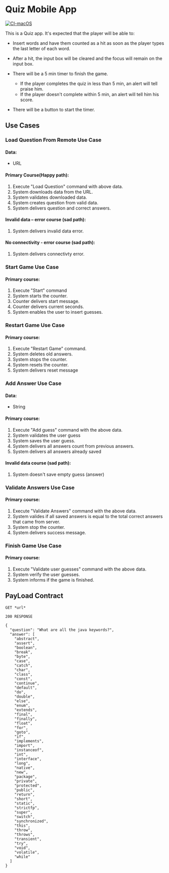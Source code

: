 # Quiz Mobile App

[![CI-macOS](https://github.com/gtsofa/quiz-mobile-app/actions/workflows/CI.yml/badge.svg?branch=main)](https://github.com/gtsofa/quiz-mobile-app/actions/workflows/CI.yml)

This is a Quiz app.  It's expected that the player will be able to:

- Insert words and have them counted as a hit as soon as the player types the last letter of each word.
- After a hit, the input box will be cleared and the focus will remain on the input box.
- There will be a 5 min timer to finish the game.
    - If the player completes the quiz in less than 5 min, an alert will tell praise him.
    - If the player doesn't complete within 5 min, an alert will tell him his score.
 
- There will be a button to start the timer.


## Use Cases

### Load Question From Remote Use Case

#### Data:
- URL

#### Primary Course(Happy path):
1. Execute "Load Question" command with above data.
2. System downloads data from the URL.
3. System validates downloaded data.
4. System creates question from valid data.
5. System delivers question and correct answers.

#### Invalid data – error course (sad path):
1. System delivers invalid data error.

#### No connectivity - error course (sad path):
1. System delivers connectivty error.

### Start Game Use Case

#### Primary course:
1. Execute "Start" command
2. System starts the counter.
3. Counter delivers start message.
4. Counter delivers current seconds.
5. System enables the user to insert guesses.

### Restart Game Use Case

#### Primary course:
1. Execute "Restart Game" command.
2. System deletes old answers.
3. System stops the counter.
4. System resets the counter.
5. System delivers reset message

### Add Answer Use Case

#### Data:
- String

#### Primary course:
1. Execute "Add guess" command with the above data.
2. System validates the user guess
3. System saves the user guess.
4. System delivers all answers count from previous answers.
5. System delivers all answers already saved

#### Invalid data course (sad path):
1. System doesn't save empty guess (answer)

### Validate Answers Use Case

#### Primary course:
1. Execute "Validate Answers" command with the above data.
2. System valides if all saved answers is equal to the total correct answers that came from server.
3. System stop the counter.
4. System delivers success message.

### Finish Game Use Case

#### Primary course:
1. Execute "Validate user guesses" command with the above data.
2. System verify the user guesses.
3. System informs if the game is finished.

## PayLoad Contract

```
GET *url* 

200 RESPONSE

{
  "question": "What are all the java keywords?",
  "answer": [
    "abstract",
    "assert",
    "boolean",
    "break",
    "byte",
    "case",
    "catch",
    "char",
    "class",
    "const",
    "continue",
    "default",
    "do",
    "double",
    "else",
    "enum",
    "extends",
    "final",
    "finally",
    "float",
    "for",
    "goto",
    "if",
    "implements",
    "import",
    "instanceof",
    "int",
    "interface",
    "long",
    "native",
    "new",
    "package",
    "private",
    "protected",
    "public",
    "return",
    "short",
    "static",
    "strictfp",
    "super",
    "switch",
    "synchronized",
    "this",
    "throw",
    "throws",
    "transient",
    "try",
    "void",
    "volatile",
    "while"
  ]
}

```
